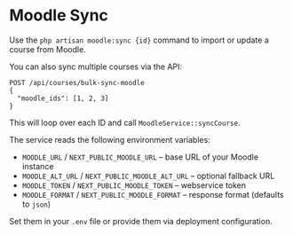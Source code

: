 # Moodle Sync

Use the `php artisan moodle:sync {id}` command to import or update a course from Moodle.

You can also sync multiple courses via the API:

```http
POST /api/courses/bulk-sync-moodle
{
  "moodle_ids": [1, 2, 3]
}
```

This will loop over each ID and call `MoodleService::syncCourse`.


The service reads the following environment variables:

- `MOODLE_URL` / `NEXT_PUBLIC_MOODLE_URL` – base URL of your Moodle instance
- `MOODLE_ALT_URL` / `NEXT_PUBLIC_MOODLE_ALT_URL` – optional fallback URL
- `MOODLE_TOKEN` / `NEXT_PUBLIC_MOODLE_TOKEN` – webservice token
- `MOODLE_FORMAT` / `NEXT_PUBLIC_MOODLE_FORMAT` – response format (defaults to `json`)

Set them in your `.env` file or provide them via deployment configuration.

